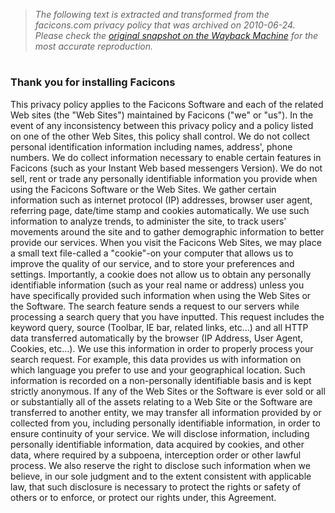 > *The following text is extracted and transformed from the facicons.com privacy policy that was archived on 2010-06-24. Please check the [original snapshot on the Wayback Machine](https://web.archive.org/web/20100624023929id_/http%3A//facicons.com/privacy.html) for the most accurate reproduction.*

# 

### Thank you for installing Facicons 

This privacy policy applies to the Facicons Software and each of the related Web sites (the "Web Sites") maintained by Facicons ("we" or "us"). In the event of any inconsistency between this privacy policy and a policy listed on one of the other Web Sites, this policy shall control. We do not collect personal identification information including names, address', phone numbers. We do collect information necessary to enable certain features in Facicons (such as your Instant Web based messengers Version). We do not sell, rent or trade any personally identifiable information you provide when using the Facicons Software or the Web Sites. We gather certain information such as internet protocol (IP) addresses, browser user agent, referring page, date/time stamp and cookies automatically. We use such information to analyze trends, to administer the site, to track users' movements around the site and to gather demographic information to better provide our services. When you visit the Facicons Web Sites, we may place a small text file-called a "cookie"-on your computer that allows us to improve the quality of our service, and to store your preferences and settings. Importantly, a cookie does not allow us to obtain any personally identifiable information (such as your real name or address) unless you have specifically provided such information when using the Web Sites or the Software. The search feature sends a request to our servers while processing a search query that you have inputted. This request includes the keyword query, source (Toolbar, IE bar, related links, etc…) and all HTTP data transferred automatically by the browser (IP Address, User Agent, Cookies, etc…). We use this information in order to properly process your search request. For example, this data provides us with information on which language you prefer to use and your geographical location. Such information is recorded on a non-personally identifiable basis and is kept strictly anonymous. If any of the Web Sites or the Software is ever sold or all or substantially all of the assets relating to a Web Site or the Software are transferred to another entity, we may transfer all information provided by or collected from you, including personally identifiable information, in order to ensure continuity of your service. We will disclose information, including personally identifiable information, data acquired by cookies, and other data, where required by a subpoena, interception order or other lawful process. We also reserve the right to disclose such information when we believe, in our sole judgment and to the extent consistent with applicable law, that such disclosure is necessary to protect the rights or safety of others or to enforce, or protect our rights under, this Agreement. 
